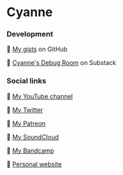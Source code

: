 # Cyanne

### Development

🐇 [My gists](https://gist.github.com/Cyanne) on GitHub

🐇 [Cyanne's Debug Room](https://cyanne.study/s/debug-room) on Substack

### Social links

🐇 [My YouTube channel](https://www.youtube.com/channel/UC8UzAKqqLvfbqCvPc-j5oig)

🐇 [My Twitter](https://twitter.com/CyanneVI)

🐇 [My Patreon](https://patreon.com/Cyanne)

🐇 [My SoundCloud](https://soundcloud.com/Cyanne)

🐇 [My Bandcamp](https://cyanne.bandcamp.com)

🐇 [Personal website](https://cyanne.net)
